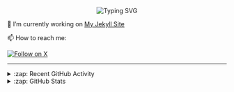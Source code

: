 
<p align="center">
  <img src="https://readme-typing-svg.demolab.com/?lines=Hello+I+am+bigsk1;Welcome+to+my+Github+Profile;Make+sure+to+checkout+my+repos;If+you+find+my+work+interesting;feel+free+to+leave+a+star+⭐;No+seriously;⭐;just+smash+that+star+button+⭐;⭐;⭐⭐⭐⭐⭐;you+waiting+for+me+to+say;something+else?;⭐+⭐+⭐+⭐+⭐;anyway+I+am+taking+off+now;⭐&font=Fira%20Code&center=true&width=380&height=50&duration=4000&pause=1000" alt="Typing SVG">
</p>


🔭 I’m currently working on [My Jekyll Site](https://github.com/bigsk1/bigsk1.github.io)

📫 How to reach me:

[![Follow on X](https://img.shields.io/badge/--X?label=Twitter&logo=X&labelColor=#000000&style=social)](https://twitter.com/KratomSyndicate) 


---

<details>
  <summary>:zap: Recent GitHub Activity</summary>
  
  <!--START_SECTION:activity-->
1. 🗣 Commented on [#38](https://github.com/Elliott-Chong/chatpdf-yt/issues/38#issuecomment-1903109583) in [Elliott-Chong/chatpdf-yt](https://github.com/Elliott-Chong/chatpdf-yt)
2. 🗣 Commented on [#40](https://github.com/Elliott-Chong/chatpdf-yt/issues/40#issuecomment-1903104505) in [Elliott-Chong/chatpdf-yt](https://github.com/Elliott-Chong/chatpdf-yt)
3. ❌ Closed PR [#377](https://github.com/btcpayserver/directory.btcpayserver.org/pull/377) in [btcpayserver/directory.btcpayserver.org](https://github.com/btcpayserver/directory.btcpayserver.org)
4. 🗣 Commented on [#1498](https://github.com/cotes2020/jekyll-theme-chirpy/pull/1498#issuecomment-1901528501) in [cotes2020/jekyll-theme-chirpy](https://github.com/cotes2020/jekyll-theme-chirpy)
5. 🗣 Commented on [#1497](https://github.com/cotes2020/jekyll-theme-chirpy/issues/1497#issuecomment-1901486481) in [cotes2020/jekyll-theme-chirpy](https://github.com/cotes2020/jekyll-theme-chirpy)
6. 🗣 Commented on [#1497](https://github.com/cotes2020/jekyll-theme-chirpy/issues/1497#issuecomment-1901283978) in [cotes2020/jekyll-theme-chirpy](https://github.com/cotes2020/jekyll-theme-chirpy)
7. 🗣 Commented on [#1497](https://github.com/cotes2020/jekyll-theme-chirpy/issues/1497#issuecomment-1901185875) in [cotes2020/jekyll-theme-chirpy](https://github.com/cotes2020/jekyll-theme-chirpy)
8. 🗣 Commented on [#1497](https://github.com/cotes2020/jekyll-theme-chirpy/issues/1497#issuecomment-1901178957) in [cotes2020/jekyll-theme-chirpy](https://github.com/cotes2020/jekyll-theme-chirpy)
9. 🗣 Commented on [#1497](https://github.com/cotes2020/jekyll-theme-chirpy/issues/1497#issuecomment-1901167459) in [cotes2020/jekyll-theme-chirpy](https://github.com/cotes2020/jekyll-theme-chirpy)
10. ❌ Closed PR [#5](https://github.com/bigsk1/TermSite/pull/5) in [bigsk1/TermSite](https://github.com/bigsk1/TermSite)
  <!--END_SECTION:activity-->
</details>


<details>
  <summary>:zap: GitHub Stats</summary>

  <img align="left" alt="bigsk1's GitHub Stats" src="https://github-readme-stats.vercel.app/api?username=bigsk1&show_icons=true&hide_border=false&title_color=ff652f&icon_color=FFE400&bg_color=09131B&text_color=ffffff&border_color=0c1a25" />


</details>



